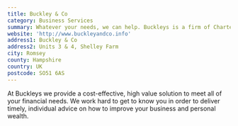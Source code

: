 ```yaml
---
title: Buckley & Co
category: Business Services
summary: Whatever your needs, we can help. Buckleys is a firm of Chartered Accountants based in Southampton offering accounts, taxation and business advisory and support services to a wide range of businesses and individuals.
website: 'http://www.buckleyandco.info'
address1: Buckley & Co
address2: Units 3 & 4, Shelley Farm
city: Romsey
county: Hampshire
country: UK
postcode: SO51 6AS
---
```

At Buckleys we provide a cost-effective, high value solution to meet all of your financial needs. We work hard to get to know you in order to deliver timely, individual advice on how to improve your business and personal wealth.
